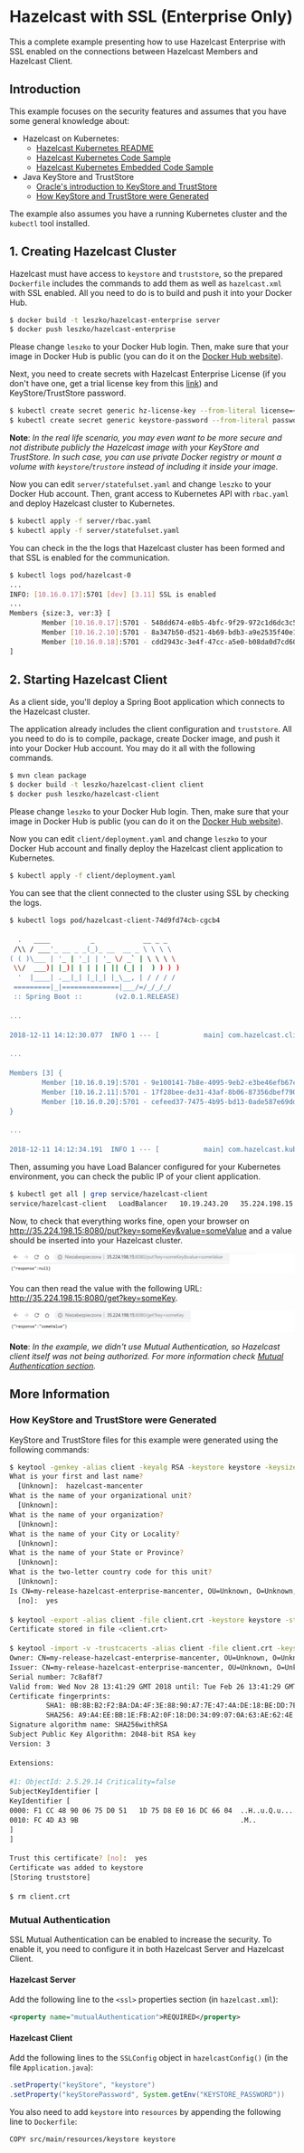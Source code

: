 # Hazelcast with SSL (Enterprise Only)

This a complete example presenting how to use Hazelcast Enterprise with SSL enabled on the connections between Hazelcast Members and Hazelcast Client.

## Introduction

This example focuses on the security features and assumes that you have some general knowledge about:
 * Hazelcast on Kubernetes:
   * [Hazelcast Kubernetes README](https://github.com/hazelcast/hazelcast-kubernetes)
   * [Hazelcast Kubernetes Code Sample](../../)
   * [Hazelcast Kubernetes Embedded Code Sample](../embedded)
 * Java KeyStore and TrustStore
   * [Oracle's introduction to KeyStore and TrustStore](https://docs.oracle.com/cd/E19509-01/820-3503/6nf1il6er/index.html)
   * [How KeyStore and TrustStore were Generated](#how-keystore-and-truststore-were-generated)

The example also assumes you have a running Kubernetes cluster and the `kubectl` tool installed.

## 1. Creating Hazelcast Cluster

Hazelcast must have access to `keystore` and `truststore`, so the prepared `Dockerfile` includes the commands to add them as well as `hazelcast.xml` with SSL enabled. All you need to do is to build and push it into your Docker Hub.

```bash
$ docker build -t leszko/hazelcast-enterprise server
$ docker push leszko/hazelcast-enterprise
```

Please change `leszko` to your Docker Hub login. Then, make sure that your image in Docker Hub is public (you can do it on the [Docker Hub website](https://hub.docker.com/)).

Next, you need to create secrets with Hazelcast Enterprise License (if you don't have one, get a trial license key from this [link](https://hazelcast.com/hazelcast-enterprise-download/trial/)) and KeyStore/TrustStore password.

```bash
$ kubectl create secret generic hz-license-key --from-literal license=<hz-license-key>
$ kubectl create secret generic keystore-password --from-literal password=123456
```

**Note**: *In the real life scenario, you may even want to be more secure and not distribute publicly the Hazelcast image with your KeyStore and TrustStore. In such case, you can use private Docker registry or mount a volume with `keystore`/`trustore` instead of including it inside your image.*

Now you can edit `server/statefulset.yaml` and change `leszko` to your Docker Hub account. Then, grant access to Kubernetes API with `rbac.yaml` and deploy Hazelcast cluster to Kubernetes.

```bash
$ kubectl apply -f server/rbac.yaml
$ kubectl apply -f server/statefulset.yaml
```

You can check in the the logs that Hazelcast cluster has been formed and that SSL is enabled for the communication.

```bash
$ kubectl logs pod/hazelcast-0
...
INFO: [10.16.0.17]:5701 [dev] [3.11] SSL is enabled
...
Members {size:3, ver:3} [
        Member [10.16.0.17]:5701 - 548dd674-e8b5-4bfc-9f29-972c1d6dc3c5 this
        Member [10.16.2.10]:5701 - 8a347b50-d521-4b69-bdb3-a9e2535f40e1
        Member [10.16.0.18]:5701 - cdd2943c-3e4f-47cc-a5e0-b08da0d7cd60
]
```

## 2. Starting Hazelcast Client

As a client side, you'll deploy a Spring Boot application which connects to the Hazelcast cluster.

The application already includes the client configuration and `truststore`. All you need to do is to compile, package, create Docker image, and push it into your Docker Hub account. You may do it all with the following commands.

```bash
$ mvn clean package
$ docker build -t leszko/hazelcast-client client
$ docker push leszko/hazelcast-client
```

Please change `leszko` to your Docker Hub login. Then, make sure that your image in Docker Hub is public (you can do it on the [Docker Hub website](https://hub.docker.com/)).

Now you can edit `client/deployment.yaml` and change `leszko` to your Docker Hub account and finally deploy the Hazelcast client application to Kubernetes.

```bash
$ kubectl apply -f client/deployment.yaml
```

You can see that the client connected to the cluster using SSL by checking the logs.

```bash
$ kubectl logs pod/hazelcast-client-74d9fd74cb-cgcb4

  .   ____          _            __ _ _
 /\\ / ___'_ __ _ _(_)_ __  __ _ \ \ \ \
( ( )\___ | '_ | '_| | '_ \/ _` | \ \ \ \
 \\/  ___)| |_)| | | | | || (_| |  ) ) ) )
  '  |____| .__|_| |_|_| |_\__, | / / / /
 =========|_|==============|___/=/_/_/_/
 :: Spring Boot ::        (v2.0.1.RELEASE)
 
...

2018-12-11 14:12:30.077  INFO 1 --- [           main] com.hazelcast.client.ClientExtension     : SSL is enabled

...

Members [3] {
        Member [10.16.0.19]:5701 - 9e100141-7b8e-4095-9eb2-e3be46efb67c
        Member [10.16.2.11]:5701 - 17f28bee-de31-43af-8b06-87356dbef790
        Member [10.16.0.20]:5701 - cefeed37-7475-4b95-bd13-0ade587e69dd
}

...

2018-12-11 14:12:34.191  INFO 1 --- [           main] com.hazelcast.kubernetes.Application     : Started Application in 12.268 seconds (JVM running for 13.52)
```

Then, assuming you have Load Balancer configured for your Kubernetes environment, you can check the public IP of your client application.

```bash
$ kubectl get all | grep service/hazelcast-client
service/hazelcast-client   LoadBalancer   10.19.243.20   35.224.198.15   8080:30136/TCP   1m
```

Now, to check that everything works fine, open your browser on http://35.224.198.15:8080/put?key=someKey&value=someValue and a value should be inserted into your Hazelcast cluster.

![Client](markdown/client-1.png)

You can then read the value with the following URL: http://35.224.198.15:8080/get?key=someKey.

![Client](markdown/client-2.png)


**Note**: *In the example, we didn't use Mutual Authentication, so Hazelcast client itself was not being authorized. For more information check [Mutual Authentication section](#mutual-authentication).*

## More Information

### How KeyStore and TrustStore were Generated

KeyStore and TrustStore files for this example were generated using the following commands:

```bash
$ keytool -genkey -alias client -keyalg RSA -keystore keystore -keysize 2048 -storepass 123456
What is your first and last name?
  [Unknown]:  hazelcast-mancenter
What is the name of your organizational unit?
  [Unknown]:
What is the name of your organization?
  [Unknown]:
What is the name of your City or Locality?
  [Unknown]:
What is the name of your State or Province?
  [Unknown]:
What is the two-letter country code for this unit?
  [Unknown]:
Is CN=my-release-hazelcast-enterprise-mancenter, OU=Unknown, O=Unknown, L=Unknown, ST=Unknown, C=Unknown correct?
  [no]:  yes
 
$ keytool -export -alias client -file client.crt -keystore keystore -storepass 123456
Certificate stored in file <client.crt>
 
$ keytool -import -v -trustcacerts -alias client -file client.crt -keystore truststore -storepass 123456
Owner: CN=my-release-hazelcast-enterprise-mancenter, OU=Unknown, O=Unknown, L=Unknown, ST=Unknown, C=Unknown
Issuer: CN=my-release-hazelcast-enterprise-mancenter, OU=Unknown, O=Unknown, L=Unknown, ST=Unknown, C=Unknown
Serial number: 7c8af8f7
Valid from: Wed Nov 28 13:41:29 GMT 2018 until: Tue Feb 26 13:41:29 GMT 2019
Certificate fingerprints:
         SHA1: 0B:8B:B2:F2:BA:DA:4F:3E:88:90:A7:7E:47:4A:DE:18:BE:DD:7E:5D
         SHA256: A9:A4:EE:BB:1E:FB:A2:0F:18:D0:34:09:07:0A:63:AE:62:4E:F6:1B:A0:4F:E1:D2:6A:CD:EB:2B:91:D2:EE:29
Signature algorithm name: SHA256withRSA
Subject Public Key Algorithm: 2048-bit RSA key
Version: 3
 
Extensions:
 
#1: ObjectId: 2.5.29.14 Criticality=false
SubjectKeyIdentifier [
KeyIdentifier [
0000: F1 CC 48 90 06 75 D0 51   1D 75 D8 E0 16 DC 66 04  ..H..u.Q.u....f.
0010: FC 4D A3 9B                                        .M..
]
]
 
Trust this certificate? [no]:  yes
Certificate was added to keystore
[Storing truststore]

$ rm client.crt
```

### Mutual Authentication

SSL Mutual Authentication can be enabled to increase the security. To enable it, you need to configure it in both Hazelcast Server and Hazelcast Client.

#### Hazelcast Server

Add the following line to the `<ssl>` properties section (in `hazelcast.xml`):

```xml
<property name="mutualAuthentication">REQUIRED</property>
```

#### Hazelcast Client

Add the following lines to the `SSLConfig` object in `hazelcastConfig()` (in the file `Application.java`):

```java
.setProperty("keyStore", "keystore")
.setProperty("keyStorePassword", System.getEnv("KEYSTORE_PASSWORD"))
```
You also need to add `keystore` into `resources` by appending the following line to `Dockerfile`:

```
COPY src/main/resources/keystore keystore
```